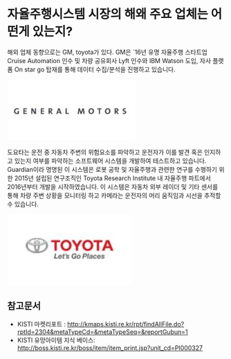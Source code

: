 # 자율주행시스템 시장의 해왜 주요 업체는 어떤게 있는지?
 해외 업체 동향으로는 GM, toyota가 있다.
  GM은 `16년 유명 자율주행 스타트업 Cruise Automation 인수 및 차량 공유회사 Lyft 인수와 IBM Watson 도입, 자사 플랫폼 On star go 탑재를 통해 데이터 수집/분석을 진행하고 있습니다.

![ ](./images/자율주행시스템_Q13_1_3.PNG) 
  
  도요타는 운전 중 자동차 주변의 위험요소를 파악하고 운전자가 이를 발견 혹은 인지하고 있는지 여부를 파악하는 소프트웨어 시스템을 개발하여 테스트하고 있습니다.
  Guardian이라 명명된 이 시스템은 로봇 공학 및 자율주행과 관련한 연구를 수행하기 위한 2015년 설립된 연구조직인 Toyota Research Institute 내 자율주행 파트에서 2016년부터 개발을 시작하였습니다.
이 시스템은 자동차 외부 레이더 및 기타 센서를 통해 차량 주변 상황을 모니터링 하고 카메라는 운전자의 머리 움직임과 시선을 추적할 수 있습니다.

![ ](./images/자율주행시스템_Q13_1_3_.PNG) 

## 참고문서
- KISTI 마켓리포트 : http://kmaps.kisti.re.kr/rpt/findAllFile.do?rptId=2304&metaTypeCd=&metaTypeSeq=&reportGubun=1
- KISTI 유망아이템 지식 베이스: http://boss.kisti.re.kr/boss/item/item_print.jsp?unit_cd=PI000327

